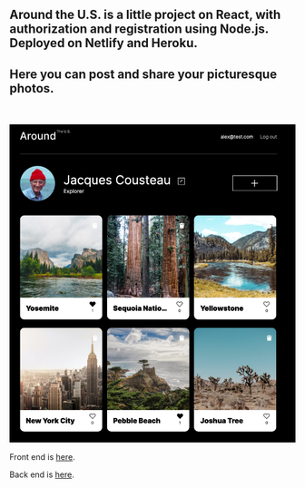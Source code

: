 ## Around the U.S. is a little project on React, with authorization and registration using Node.js. Deployed on Netlify and Heroku.
## Here you can post and share your picturesque photos.
<br /><br>
![Around the U. S.](./Around_US.png)

Front end is [here](https://alex-around-us.netlify.app/ "Deployed on Netlify").

Back end is [here](https://around-alex.herokuapp.com/ "Thanks God Heroku was created").